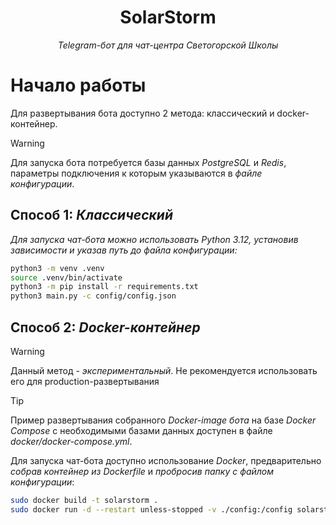<h1 align="center">SolarStorm</h1>
<p align="center"><i>Telegram-бот для чат-центра Светогорской Школы</i></p>

# Начало работы
Для развертывания бота доступно 2 метода: классический и docker-контейнер.
> [!WARNING]
> Для запуска бота потребуется базы данных *PostgreSQL* и *Redis*, параметры подключения к которым указываются в *файле конфигурации*.

## Способ 1: *Классический*
*Для запуска чат-бота можно использовать Python 3.12, установив зависимости и указав путь до файла конфигурации:*
``` bash
python3 -m venv .venv
source .venv/bin/activate
python3 -m pip install -r requirements.txt
python3 main.py -c config/config.json
```

## Способ 2: *Docker-контейнер*
> [!WARNING]
> Данный метод - *экспериментальный*. Не рекомендуется использовать его для production-развертывания

> [!TIP]
> Пример развертывания собранного *Docker-image бота* на базе *Docker Compose* с необходимыми базами данных доступен в файле *docker/docker-compose.yml*.

Для запуска чат-бота доступно использование *Docker*, предварительно *собрав контейнер из Dockerfile* и *пробросив папку с файлом конфигурации*:
``` bash
sudo docker build -t solarstorm .
sudo docker run -d --restart unless-stopped -v ./config:/config solarstorm:latest
```